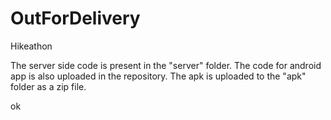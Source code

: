 # OutForDelivery
Hikeathon

The server side code is present in the "server" folder.
The code for android app is also uploaded in the repository.
The apk is uploaded to the "apk" folder as a zip file.


ok
